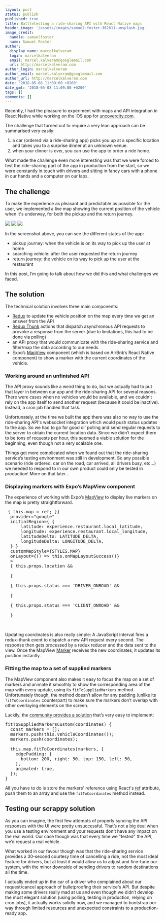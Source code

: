 ```yaml
---
layout: post
status: publish
published: true
title: Battletesting a ride-sharing API with React Native maps
header_image: '/assets/images/samuel-foster-362611-unsplash.jpg'
image_credit:
  handle: samuelfoster
  name: Samuel Foster
author:
  display_name: marcelkalveram
  login: marcelkalveram
  email: marcel.kalveram@googlemail.com
  url: http://marcelkalveram.com
author_login: marcelkalveram
author_email: marcel.kalveram@googlemail.com
author_url: http://marcelkalveram.com
date: '2018-05-08 11:09:00 +0200'
date_gmt: '2018-05-08 11:09:00 +0200'
tags: []
comments: []
---
```


Recently, I had the pleasure to experiment with maps and API integration in React Native while working on the iOS app for <a href="https://uncovercity.com/" target="_blank">uncovercity.com</a>.

The challenge that turned out to require a very lean approach can be summarised very easily:

1. a car (ordered via a ride-sharing app) picks you up at a specific location and takes you to a surprise dinner at an unknown venue.
2. when your dinner is over, you can use the app to order a ride home.

What made the challenge even more interesting was that we were forced to test the ride-sharing part of the app in production from the start, so we were constantly in touch with drivers and sitting in fancy cars with a phone in our hands and a computer on our laps.

## The challenge

To make the experience as pleasant and predictable as possible for the user, we implemented a live map showing the current position of the vehicle when it's underway, for both the pickup and the return journey.

<p class="images clearfix">
  <img src="/assets/images/screenshots/uncovercity-pickup.jpg" />
  <img src="/assets/images/screenshots/uncovercity-search.jpg" />
  <img src="/assets/images/screenshots/uncovercity-return.jpg" />
</p>

In the screenshot above, you can see the different states of the app:
- pickup journey: when the vehicle is on its way to pick up the user at home
- searching vehicle: after the user requested the return journey
- return journey: the vehicle on its way to pick up the user at the restaurant

In this post, I’m going to talk about how we did this and what challenges we faced.

## The solution

The technical solution involves three main components:
- <a href="https://redux.js.org/" target="_blank">Redux</a> to update the vehicle position on the map every time we get an answer from the API
- <a href="https://github.com/gaearon/redux-thunk" target="_blank">Redux Thunk</a> actions that dispatch asynchronous API requests to provoke a response from the server (due to limitations, this had to be done via polling) 
- an API proxy that would communicate with the ride-sharing service and filter/map the data according to our needs.
- Expo’s <a href="https://docs.expo.io/versions/v27.0.0/sdk/map-view" target="_blank">MapView</a> component (which is based on AirBnb’s React Native component) to show a marker with the current coordinates of the vehicle. 

### Working around an unfinished API

The API proxy sounds like a weird thing to do, but we actually had to put that layer in between our app and the ride-sharing API for several reasons. There were cases when no vehicles would be available, and we couldn’t rely on the app itself to send another request (because it could be inactive). Instead, a cron job handled that task. 

Unfortunately, at the time we built the app there was also no way to use the ride-sharing API's websocket integration which would push status updates to the app. So we had to go for good ol' polling and send regular requests to the server to obtain the current location data. Since we didn’t expect there to be tons of requests per hour, this seemed a viable solution for the beginning, even though not a very scalable one.

Things got more complicated when we found out that the ride-sharing service’s testing environment was still in development. So any possible scenario (ride ordered, car on the road, car arrived, all drivers busy, etc…) we needed to respond to in our own product could only be tested in production! More on that later...

<!-- That sounds like a no-go. But, according to the startup principle "work with the limited resources you have at your disposal" we didn’t really have another option. -->

### Displaying markers with Expo’s MapView component

The experience of working with Expo’s <a href="https://docs.expo.io/versions/latest/sdk/map-view" target="_blank">MapView</a> to display live markers on the map is pretty straightforward. 
<pre>
<MapView
  ref={(ref) => { this.map = ref; }}
  provider="google"
  initialRegion={ {
      latitude: experience.restaurant.local_latitude,
      longitude: experience.restaurant.local_longitude,
      latitudeDelta: LATITUDE_DELTA,
      longitudeDelta: LONGITUDE_DELTA,
  } }
  customMapStyle={STYLES.MAP}
  onLayout={() => this.onMapLayoutSuccess()}
  >
  { this.props.location &&
    <b><MapView.Marker
      identifier="vehiclePosition"
      coordinate={ {
        latitude: this.props.cabifyReturn.location[0],
        longitude: this.props.cabifyReturn.location[1],
      } }
      image={ICON_MAP}
    /></b>
  }

  { this.props.status === 'DRIVER_ONROAD' &&
    <b><MapView.Marker
      identifier="restaurantPosition"
      coordinate={ {
        latitude: experience.restaurant.local_latitude,
        longitude:experience.restaurant.local_longitude,
      } }
      image={ICON_RESTAURANT}
    /></b>
  }

  { this.props.status === 'CLIENT_ONROAD' &&
    <b><MapView.Marker
      identifier="homePosition"
      coordinate={ {
        latitude: experience.order.latitude,
        longitude: experience.order.longitude,
      } }
      image={ICON_HOME}
    /></b>
  }

</MapView>
</pre>

Updating coordinates is also really simple:
A JavaScript interval fires a redux-thunk event to dispatch a new API request every second. The response then gets processed by a redux reducer and the data sent to the view. Once the MapView <a href="https://github.com/react-community/react-native-maps/blob/master/docs/marker.md">Marker</a> receives the new coordinates, it updates its position instantly.

### Fitting the map to a set of supplied markers

The MapView component also makes it easy to focus the map on a set of markers and animate it smoothly to show the corresponding area of the map with every update, using its `fitToSuppliedMarkers` method. Unfortunately though, the method doesn’t allow for any padding (unlike its `fitToCoordinates` counterpart) to make sure the markers don’t overlap with other overlaying elements on the screen.

Luckily, the <a href="https://github.com/react-community/react-native-maps/issues/1149#issuecomment-344883668" target="_blank">community provides a solution</a> that’s very easy to implement:

<pre>
fitToSuppliedMarkersCustom(coordinates) {
  const markers = [];
  markers.push(this.vehicleCoordinates());
  markers.push(coordinates);

  this.map.fitToCoordinates(markers, {
    edgePadding: {
      bottom: 200, right: 50, top: 150, left: 50,
    },
    animated: true,
  });
}
</pre>

All you have to do is store the markers' reference using React's <a href="https://reactjs.org/docs/refs-and-the-dom.html">ref</a> attribute, push them to an array and use the `fitToCoordinates` method instead.

## Testing our scrappy solution

As you can imagine, the first few attempts of properly syncing the API responses with the UI were pretty unsuccessful. That’s not a big deal when you use a testing environment and your requests don’t have any impact on the real world. Our case though was that every time we "tested" the API, we’d request a real vehicle.

What worked in our favour though was that the ride-sharing service provides a 30-second courtesy time of cancelling a ride, not the most ideal feature for drivers, but at least it would allow us to adjust and fine-tune our system, with the minor downside of sending drivers to random destinations all the time.

I actually ended up in the car of a driver who complained about our request/cancel approach of bulletproofing their service's API. But despite making some drivers really mad at us and even though we didn’t develop the most elegant solution (using polling, testing in production, relying on cron jobs), it actually works solidly now, and we managed to bootstrap our way through limited resources and unexpected constraints to a production-ready app.

